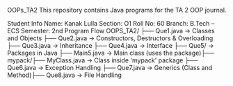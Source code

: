 OOPs_TA2 This repository contains Java programs for the TA 2 OOP journal.

Student Info Name: Kanak Lulla Section: O1 Roll No: 60 Branch: B.Tech – ECS Semester: 2nd Program Flow OOPS_TA2/ ├── Que1.java → Classes and Objects ├── Que2.java → Constructors, Destructors & Overloading ├── Que3.java → Inheritance ├── Que4.java → Interface ├── Que5/ → Packages in Java ├── Main5.java → Main class (uses the package)├── mypack/├── MyClass.java → Class inside 'mypack' package ├── Que6.java → Exception Handling ├── Que7.java → Generics (Class and Method)├── Que8.java → File Handling
